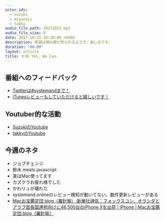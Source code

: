 ```yaml
---
actor_ids:
  - suzuki
  - miyanoji
  - takky
audio_file_path: 20171021.mp3
audio_file_size: 0
date: 2017-10-21 20:30:00 +0900
description: 来週は晴れ間が見られるようで、楽しみです。
duration: "00:00"
layout: article
title: ＃36 Yes, We Can.
---
```

## 番組へのフィードバック
* [Twitterは#systemandまで！](https://twitter.com/search?q=%23systemand)
* [iTunesレビューもしていただけると嬉しいです！](https://itunes.apple.com/jp/podcast/systemand-online/id1205168408?mt=2)

## Youtuber的な活動
* [SuzukiのYoutube](https://www.youtube.com/channel/UCqTozqKO5AWD8OccCnW3Rvw)
* [takkyのYoutube](https://www.youtube.com/channel/UCtoXGiMeDggQPdGoanDE2sA)


## 今週のネタ
* ジョブチェンジ
* 鈴木 meats javascript
* 実はMac使ってます
* カズクラお疲れ様でした
* かわリュが壊れた
* systemand.onlineのレビュー検知が動いてない、数件更新レビューがある
* [Macお宝鑑定団 blog（羅針盤）:新華社通信：フォックスコン、オランダとアラブ首長国連邦向けに46,500台のiPhone Xを出荷 | iPhone | Macお宝鑑定団 blog（羅針盤）](http://www.macotakara.jp/blog/iphone/entry-33565.html)

